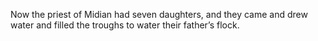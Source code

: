 Now the priest of Midian had seven daughters, and they came and drew water and filled the troughs to water their father’s flock.
